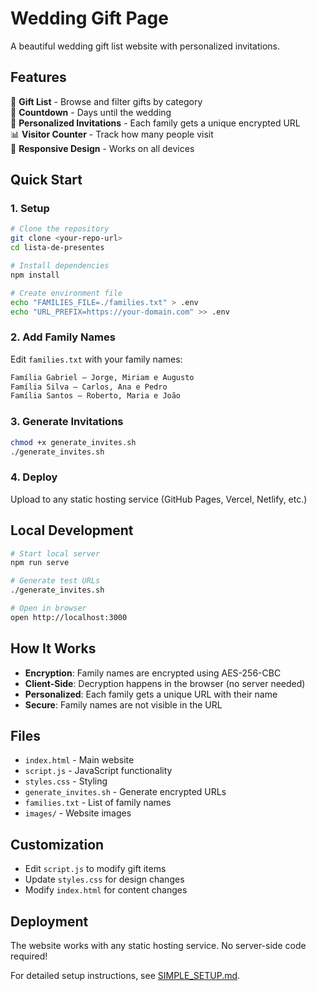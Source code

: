 # Wedding Gift Page

A beautiful wedding gift list website with personalized invitations.

## Features

🎁 **Gift List** - Browse and filter gifts by category  
📅 **Countdown** - Days until the wedding  
👥 **Personalized Invitations** - Each family gets a unique encrypted URL  
📊 **Visitor Counter** - Track how many people visit  
📱 **Responsive Design** - Works on all devices

## Quick Start

### 1. Setup

```bash
# Clone the repository
git clone <your-repo-url>
cd lista-de-presentes

# Install dependencies
npm install

# Create environment file
echo "FAMILIES_FILE=./families.txt" > .env
echo "URL_PREFIX=https://your-domain.com" >> .env
```

### 2. Add Family Names

Edit `families.txt` with your family names:

```txt
Família Gabriel – Jorge, Miriam e Augusto
Família Silva – Carlos, Ana e Pedro
Família Santos – Roberto, Maria e João
```

### 3. Generate Invitations

```bash
chmod +x generate_invites.sh
./generate_invites.sh
```

### 4. Deploy

Upload to any static hosting service (GitHub Pages, Vercel, Netlify, etc.)

## Local Development

```bash
# Start local server
npm run serve

# Generate test URLs
./generate_invites.sh

# Open in browser
open http://localhost:3000
```

## How It Works

- **Encryption**: Family names are encrypted using AES-256-CBC
- **Client-Side**: Decryption happens in the browser (no server needed)
- **Personalized**: Each family gets a unique URL with their name
- **Secure**: Family names are not visible in the URL

## Files

- `index.html` - Main website
- `script.js` - JavaScript functionality
- `styles.css` - Styling
- `generate_invites.sh` - Generate encrypted URLs
- `families.txt` - List of family names
- `images/` - Website images

## Customization

- Edit `script.js` to modify gift items
- Update `styles.css` for design changes
- Modify `index.html` for content changes

## Deployment

The website works with any static hosting service. No server-side code required!

For detailed setup instructions, see [SIMPLE_SETUP.md](SIMPLE_SETUP.md).
